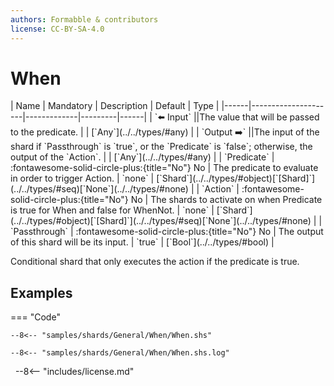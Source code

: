```yaml
---
authors: Formabble & contributors
license: CC-BY-SA-4.0
---
```



# When

<div class="sh-parameters" markdown="1">
| Name | Mandatory | Description | Default | Type |
|------|---------------------|-------------|---------|------|
| `⬅️ Input` ||The value that will be passed to the predicate. | | [`Any`](../../types/#any) |
| `Output ➡️` ||The input of the shard if `Passthrough` is `true`, or the `Predicate` is `false`; otherwise, the output of the `Action`. | | [`Any`](../../types/#any) |
| `Predicate` | :fontawesome-solid-circle-plus:{title="No"} No  | The predicate to evaluate in order to trigger Action. | `none` | [`Shard`](../../types/#object)[`[Shard]`](../../types/#seq)[`None`](../../types/#none) |
| `Action` | :fontawesome-solid-circle-plus:{title="No"} No  | The shards to activate on when Predicate is true for When and false for WhenNot. | `none` | [`Shard`](../../types/#object)[`[Shard]`](../../types/#seq)[`None`](../../types/#none) |
| `Passthrough` | :fontawesome-solid-circle-plus:{title="No"} No  | The output of this shard will be its input. | `true` | [`Bool`](../../types/#bool) |

</div>

Conditional shard that only executes the action if the predicate is true.

## Examples

=== "Code"

  ```x86asm linenums="1"
  --8<-- "samples/shards/General/When/When.shs"
  ```

  ```
  --8<-- "samples/shards/General/When/When.shs.log"
  ```
&nbsp;
--8<-- "includes/license.md"

